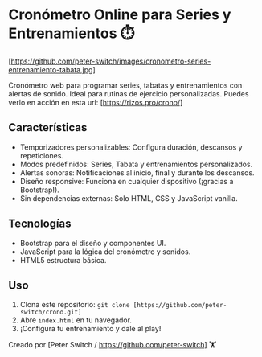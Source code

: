 # Cronómetro Online para Series y Entrenamientos ⏱️

[https://github.com/peter-switch/images/cronometro-series-entrenamiento-tabata.jpg]

Cronómetro web para programar series, tabatas y entrenamientos con alertas de sonido. Ideal para rutinas de ejercicio personalizadas.
Puedes verlo en acción en esta url: [https://rizos.pro/crono/]

## Características

- Temporizadores personalizables: Configura duración, descansos y repeticiones.
- Modos predefinidos: Series, Tabata y entrenamientos personalizados.
- Alertas sonoras: Notificaciones al inicio, final y durante los descansos.
- Diseño responsive: Funciona en cualquier dispositivo (¡gracias a Bootstrap!).
- Sin dependencias externas: Solo HTML, CSS y JavaScript vanilla.

## Tecnologías

- Bootstrap para el diseño y componentes UI.
- JavaScript para la lógica del cronómetro y sonidos.
- HTML5 estructura básica.

## Uso

1. Clona este repositorio: `git clone [https://github.com/peter-switch/crono.git]`
2. Abre `index.html` en tu navegador.
3. ¡Configura tu entrenamiento y dale al play!

Creado por [Peter Switch / https://github.com/peter-switch] 🏋️
